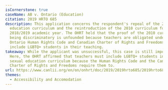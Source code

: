 ```yaml
---
isCornerstone: true
caseName: AB v. Ontario (Education)
citation: 2019 HRTO 685
description: This application concerns the respondent's repeal of the 2015 sex
  education curriculum and the reintroduction of the 2010 curriculum for the
  2018/2019 academic year. The OHRT held that the proof of the 2010 curriculum
  being discriminatory is unfounded because teachers are obligated under the
  Ontario Human Rights Code and Canadian Charter of Rights and Freedoms to
  include LGBTQ+ students in their teaching.
takeaway: While the applicant was unsuccessful, this case is still important.
  Here, the OHRT affirmed that teachers must include LGBTQ+ students in their
  sexual education curriculum because the Human Rights Code and the Canadian
  Charter of Rights and Freedoms require them to.
url: https://www.canlii.org/en/on/onhrt/doc/2019/2019hrto685/2019hrto685.html
themes:
  - Accessibility and Accomodation
---
```

